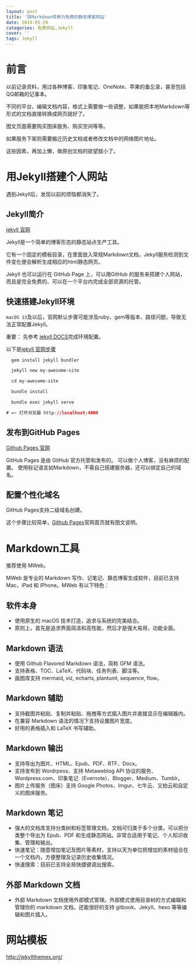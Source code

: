 ```yaml
---
layout: post
title: '将Markdown转换为免费的静态博客网站'
date: 2019-05-29
categories: 免费网站,Jekyll
cover: ''
tags: Jekyll
---
```


# 前言

以前记录资料，用过各种博客、印象笔记、OneNote、苹果的备忘录，甚至包括QQ邮箱的记事本。

不同的平台，编辑文档内容，格式上需要做一些调整，如果能把本地Markdown等形式的文档直接转换成网页就好了。

图文页面需要购买图床服务、购买空间等等。

如果服务下架则需要搬迁历史文档或者修改文档中的网络图片地址。

这些因素，再加上懒，做原创文档的欲望就小了。

# 用Jekyll搭建个人网站

遇到Jekyll后，发现以前的烦恼都消失了。

## Jekyll简介

 <a href='http://jekyllcn.com/' target='_blank'>jekyll 官网</a>


Jekyll是一个简单的博客形态的静态站点生产工具。

它有一个固定的模板目录，在里面放入常规Markdown文档，Jekyll服务检测到文件变化便会解析生成相应的html静态网页。

Jekyll 也可以运行在 GitHub Page 上，可以用GitHub 的服务来搭建个人网站，而且是完全免费的、可以在一个平台内完成全部资源的托管。

## 快速搭建Jekyll环境

`macOS 13`及以后，官网默认步骤可能涉及ruby、gem等版本、路径问题，导致无法正常配置Jekyll。


重要：
先参考 <a href='https://jekyllrb.com/docs/installation/macos/' target='_blank'>jekyll DOCS</a>完成环境配置。


以下是<a href='http://jekyllcn.com/' target='_blank'>jekyll 官网步骤</a>

```css
  gem install jekyll bundler

  jekyll new my-awesome-site

  cd my-awesome-site

  bundle install

  bundle exec jekyll serve

# => 打开浏览器 http://localhost:4000
```



## 发布到GitHub Pages

[Github Pages 官网](https://link.jianshu.com/?t=https://pages.github.com/)

GitHub Pages 是由 GitHub 官方托管和发布的。
可以做个人博客，没有麻烦的配置。
使用标记语言如Markdown，不需自己搭建服务器，还可以绑定自己的域名。
 
## 配置个性化域名

GitHub Pages支持二级域名创建。

这个步骤比较简单，[Github Pages](https://link.jianshu.com/?t=https://pages.github.com/)官网首页就有图文说明。

# Markdown工具

推荐使用 MWeb。

MWeb 是专业的 Markdown 写作、记笔记、静态博客生成软件，目前已支持 Mac，iPad 和 iPhone。MWeb 有以下特色：

## 软件本身

* 使用原生的 macOS 技术打造，追求与系统的完美结合。
* 原则上，首先是追求界面简洁和高性能，然后才是强大易用，功能全面。

## Markdown 语法

* 使用 Github Flavored Markdown 语法，简称 GFM 语法。
* 支持表格、TOC、LaTeX、代码块、任务列表、脚注等。
* 画图库支持 mermaid, viz, echarts, plantuml, sequence, flow。

## Markdown 辅助

* 支持截图并粘贴、复制并粘贴、拖拽等方式插入图片并直接显示在编辑器内。
* 在兼容 Markdown 语法的情况下支持设置图片宽度。
* 好用的表格插入和 LaTeX 书写辅助。

## Markdown 输出

* 支持导出为图片、HTML、Epub、PDF、RTF、Docx。
* 支持发布到 Wordrpess、支持 Metaweblog API 协议的服务、Wordpress.com、印象笔记（Evernote）、Blogger、Medium、Tumblr。
* 图片上传服务（图床）支持 Google Photos、Imgur、七牛云、又拍云和自定义的图床服务。

## Markdown 笔记

* 强大的文档库支持分类树和标签管理文档，文档可归类于多个分类，可以把分类整个导出为 Epub、PDF 和生成静态网站。非常合适用于笔记、个人知识收集、管理和输出。
* 快速笔记：随意增加笔记及图片等素材，支持以天为单位把增加的素材组合在一个文档内，方便整理及记录历史收集情况。
* 快速搜索：目前已支持全局快捷键调出搜索。

## 外部 Markdown 文档

* 外部 Markdown 文档使用外部模式管理。外部模式使用目录树的方式编辑和管理你的 markdown 文档，还能很好的支持 gitbook、JekyII、hexo 等等编辑和图片插入。

# 网站模板

<a href='http://jekyllthemes.org/' target='_blank'>http://jekyllthemes.org/</a>